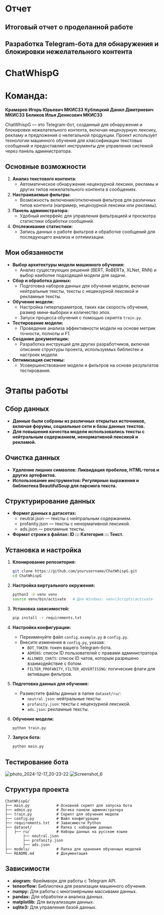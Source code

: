 # Отчет

## Итоговый отчет о проделанной работе

## Разработка Telegram-бота для обнаружения и блокировки нежелательного контента

# ChatWhispG
# Команда:
**Крамарев Игорь Юрьевич МКИС33**
**Кублицкий Данил Дмитриевич МКИС33**
**Беликов Илья Денисович МКИС33**

ChatWhispG — это Telegram-бот, созданный для обнаружения и блокировки нежелательного контента, включая нецензурную лексику, рекламу и предложения о нелегальной продукции. Проект использует технологии машинного обучения для классификации текстовых сообщений и предоставляет инструменты для управления системой через панель администратора.

## Основные возможности

1. **Анализ текстового контента:**
   - Автоматическое обнаружение нецензурной лексики, рекламы и других типов нежелательного контента в сообщениях.
3. **Настраиваемые фильтры:**
   - Возможность включения/отключения фильтров для различных типов контента (например, нецензурной лексики или рекламы).
4. **Панель администратора:**
   - Удобный интерфейс для управления фильтрацией и просмотра статистики обработки сообщений.
5. **Отслеживание статистики:**
   - Запись данных о работе фильтров и обработке сообщений для последующего анализа и оптимизации.

## Мои обязанности

- **Выбор архитектуры модели машинного обучения:**
  - Анализ существующих решений (BERT, RoBERTa, XLNet, RNN) и выбор наиболее подходящей модели для задачи.
- **Сбор и обработка данных:**
  - Подготовка наборов данных для обучения модели, включая нейтральные тексты, тексты с нецензурной лексикой и рекламные тексты.
- **Обучение модели:**
  - Настройка гиперпараметров, таких как скорость обучения, размер мини-выборки и количество эпох.
  - Запуск процесса обучения с помощью скрипта `train.py`.
- **Тестирование модели:**
  - Проведение анализа эффективности модели на основе метрик точности, полноты и F1.
- **Создание документации:**
  - Разработка инструкций для других разработчиков, включая описание структуры проекта, используемых библиотек и настроек модели.
- **Оптимизация системы:**
  - Усовершенствование модели и фильтров на основе результатов тестирования.

# Этапы работы

## Сбор данных
- **Данные были собраны из различных открытых источников, включая форумы, социальные сети и базы данных текстов.**
- **Для повышения качества модели использовались тексты с нейтральным содержанием, ненормативной лексикой и рекламой.**

## Очистка данных
- **Удаление лишних символов: Ликвидация пробелов, HTML-тегов и других артефактов.**
- **Использование инструментов: Регулярные выражения и библиотека BeautifulSoup для парсинга текста.**

## Структурирование данных
- **Формат данных в датасетах:**
  - neutral.json — тексты с нейтральным содержанием.
  - profanity.json — тексты с ненормативной лексикой.
  - ads.json — рекламные тексты.
- **Формат строки в файлах: ID ::: Категория ::: Текст.**

## Установка и настройка

1. **Клонирование репозитория:**

   ```bash
   git clone https://github.com/yourusername/ChatWhispG.git
   cd ChatWhispG
   ```

2. **Настройка виртуального окружения:**

   ```bash
   python3 -m venv venv
   source venv/bin/activate   # Для Windows: venv\Scripts\activate
   ```

3. **Установка зависимостей:**

   ```bash
   pip install -r requirements.txt
   ```

4. **Настройка конфигурации:**

   - Переименуйте файл `config.example.py` в `config.py`.
   - Внесите изменения в `config.py`, указав:
     - `BOT_TOKEN`: токен вашего Telegram-бота.
     - `ADMINS`: список ID пользователей с правами администратора.
     - `ALLOWED_CHATS`: список ID чатов, которым разрешено взаимодействие с ботом.
     - `FILTER_PROFANITY`, `FILTER_ADVERTISING`: логические флаги для активации фильтров.

5. **Подготовка данных для обучения:**

   - Разместите файлы данных в папке `dataset/ru/`:
     - `neutral.json`: нейтральные тексты.
     - `profanity.json`: тексты с нецензурной лексикой.
     - `ads.json`: рекламные тексты.

6. **Обучение модели:**

   ```bash
   python train.py
   ```

7. **Запуск бота:**

   ```bash
   python main.py
   ```
## Тестирование бота
![photo_2024-12-17_20-23-22](https://github.com/user-attachments/assets/0e5ef5e4-3aeb-46eb-b3b0-eaff975c3671)
![Screenshot_6](https://github.com/user-attachments/assets/daedd068-f25f-404e-be10-203b898af9f6)

## Структура проекта

```
ChatWhispG/
├── main.py            # Основной скрипт для запуска бота
├── admin.py           # Логика панели администратора
├── train.py           # Скрипт для обучения модели
├── config.py          # Файл конфигурации
├── requirements.txt   # Зависимости Python
├── dataset/           # Папка с наборами данных
│   ├── ru/            # Наборы данных на русском языке
│       ├── neutral.json
│       ├── profanity.json
│       ├── ads.json
├── models/            # Папка для хранения обученных моделей
└── README.md          # Документация
```

## Зависимости

- **aiogram:** Фреймворк для работы с Telegram API.
- **tensorflow:** Библиотека для реализации машинного обучения.
- **numpy:** Для работы с многомерными массивами данных.
- **pandas:** Для обработки и анализа данных.
- **matplotlib:** Для визуализации данных.
- **sqlite3:** Для управления базой данных.
